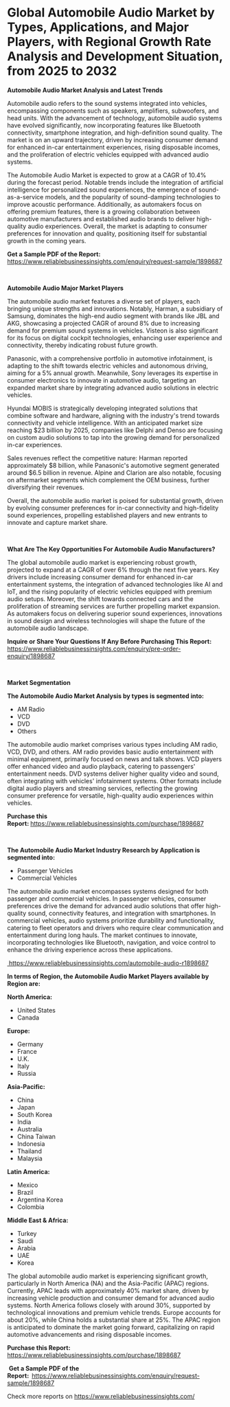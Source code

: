 <p><h1>Global Automobile Audio Market by Types, Applications, and Major Players, with Regional Growth Rate Analysis and Development Situation, from 2025 to 2032</h1></p><p><strong>Automobile Audio Market Analysis and Latest Trends</strong></p>
<p><p>Automobile audio refers to the sound systems integrated into vehicles, encompassing components such as speakers, amplifiers, subwoofers, and head units. With the advancement of technology, automobile audio systems have evolved significantly, now incorporating features like Bluetooth connectivity, smartphone integration, and high-definition sound quality. The market is on an upward trajectory, driven by increasing consumer demand for enhanced in-car entertainment experiences, rising disposable incomes, and the proliferation of electric vehicles equipped with advanced audio systems.</p><p>The Automobile Audio Market is expected to grow at a CAGR of 10.4% during the forecast period. Notable trends include the integration of artificial intelligence for personalized sound experiences, the emergence of sound-as-a-service models, and the popularity of sound-damping technologies to improve acoustic performance. Additionally, as automakers focus on offering premium features, there is a growing collaboration between automotive manufacturers and established audio brands to deliver high-quality audio experiences. Overall, the market is adapting to consumer preferences for innovation and quality, positioning itself for substantial growth in the coming years.</p></p>
<p><strong>Get a Sample PDF of the Report:&nbsp;</strong> <a href="https://www.reliablebusinessinsights.com/enquiry/request-sample/1898687?utm_campaign=2239&utm_medium=2&utm_source=Github&utm_content=ia&utm_term=30032025&utm_id=automobile-audio">https://www.reliablebusinessinsights.com/enquiry/request-sample/1898687</a></p>
<p>&nbsp;</p>
<p><strong>Automobile Audio Major Market Players</strong></p>
<p><p>The automobile audio market features a diverse set of players, each bringing unique strengths and innovations. Notably, Harman, a subsidiary of Samsung, dominates the high-end audio segment with brands like JBL and AKG, showcasing a projected CAGR of around 8% due to increasing demand for premium sound systems in vehicles. Visteon is also significant for its focus on digital cockpit technologies, enhancing user experience and connectivity, thereby indicating robust future growth.</p><p>Panasonic, with a comprehensive portfolio in automotive infotainment, is adapting to the shift towards electric vehicles and autonomous driving, aiming for a 5% annual growth. Meanwhile, Sony leverages its expertise in consumer electronics to innovate in automotive audio, targeting an expanded market share by integrating advanced audio solutions in electric vehicles.</p><p>Hyundai MOBIS is strategically developing integrated solutions that combine software and hardware, aligning with the industry's trend towards connectivity and vehicle intelligence. With an anticipated market size reaching $23 billion by 2025, companies like Delphi and Denso are focusing on custom audio solutions to tap into the growing demand for personalized in-car experiences.</p><p>Sales revenues reflect the competitive nature: Harman reported approximately $8 billion, while Panasonic's automotive segment generated around $6.5 billion in revenue. Alpine and Clarion are also notable, focusing on aftermarket segments which complement the OEM business, further diversifying their revenues.</p><p>Overall, the automobile audio market is poised for substantial growth, driven by evolving consumer preferences for in-car connectivity and high-fidelity sound experiences, propelling established players and new entrants to innovate and capture market share.</p></p>
<p>&nbsp;</p>
<p><strong>What Are The Key Opportunities For Automobile Audio Manufacturers?</strong></p>
<p><p>The global automobile audio market is experiencing robust growth, projected to expand at a CAGR of over 6% through the next five years. Key drivers include increasing consumer demand for enhanced in-car entertainment systems, the integration of advanced technologies like AI and IoT, and the rising popularity of electric vehicles equipped with premium audio setups. Moreover, the shift towards connected cars and the proliferation of streaming services are further propelling market expansion. As automakers focus on delivering superior sound experiences, innovations in sound design and wireless technologies will shape the future of the automobile audio landscape.</p></p>
<p><strong>Inquire or Share Your Questions If Any Before Purchasing This Report:</strong> <a href="https://www.reliablebusinessinsights.com/enquiry/pre-order-enquiry/1898687?utm_campaign=2239&utm_medium=2&utm_source=Github&utm_content=ia&utm_term=30032025&utm_id=automobile-audio">https://www.reliablebusinessinsights.com/enquiry/pre-order-enquiry/1898687</a></p>
<p>&nbsp;</p>
<p><strong>Market Segmentation</strong></p>
<p><strong>The Automobile Audio Market Analysis by types is segmented into:</strong></p>
<p><ul><li>AM Radio</li><li>VCD</li><li>DVD</li><li>Others</li></ul></p>
<p><p>The automobile audio market comprises various types including AM radio, VCD, DVD, and others. AM radio provides basic audio entertainment with minimal equipment, primarily focused on news and talk shows. VCD players offer enhanced video and audio playback, catering to passengers' entertainment needs. DVD systems deliver higher quality video and sound, often integrating with vehicles' infotainment systems. Other formats include digital audio players and streaming services, reflecting the growing consumer preference for versatile, high-quality audio experiences within vehicles.</p></p>
<p><strong>Purchase this Report:&nbsp;</strong><a href="https://www.reliablebusinessinsights.com/purchase/1898687?utm_campaign=2239&utm_medium=2&utm_source=Github&utm_content=ia&utm_term=30032025&utm_id=automobile-audio">https://www.reliablebusinessinsights.com/purchase/1898687</a></p>
<p>&nbsp;</p>
<p><strong>The Automobile Audio Market Industry Research by Application is segmented into:</strong></p>
<p><ul><li>Passenger Vehicles</li><li>Commercial Vehicles</li></ul></p>
<p><p>The automobile audio market encompasses systems designed for both passenger and commercial vehicles. In passenger vehicles, consumer preferences drive the demand for advanced audio solutions that offer high-quality sound, connectivity features, and integration with smartphones. In commercial vehicles, audio systems prioritize durability and functionality, catering to fleet operators and drivers who require clear communication and entertainment during long hauls. The market continues to innovate, incorporating technologies like Bluetooth, navigation, and voice control to enhance the driving experience across these applications.</p></p>
<p><a href="https://www.reliablebusinessinsights.com/automobile-audio-r1898687?utm_campaign=2239&utm_medium=2&utm_source=Github&utm_content=ia&utm_term=30032025&utm_id=automobile-audio">&nbsp;https://www.reliablebusinessinsights.com/automobile-audio-r1898687</a></p>
<p><strong>In terms of Region, the Automobile Audio Market Players available by Region are:</strong></p>
<p>
    <p> <strong> North America: </strong>
        <ul>
            <li>United States</li>
            <li>Canada</li>
        </ul>
        </p> 
    <p> <strong> Europe: </strong>
        <ul>
            <li>Germany</li>
            <li>France</li>
            <li>U.K.</li>
            <li>Italy</li>
            <li>Russia</li>
        </ul>
        </p> 
    <p> <strong> Asia-Pacific: </strong>
        <ul>
            <li>China</li>
            <li>Japan</li>
            <li>South Korea</li>
            <li>India</li>
            <li>Australia</li>
            <li>China Taiwan</li>
            <li>Indonesia</li>
            <li>Thailand</li>
            <li>Malaysia</li>
        </ul>
        </p> 
    <p> <strong> Latin America: </strong>
        <ul>
            <li>Mexico</li>
            <li>Brazil</li>
            <li>Argentina Korea</li>
            <li>Colombia</li>
        </ul>
        </p> 
    <p> <strong> Middle East & Africa: </strong>
        <ul>
            <li>Turkey</li>
            <li>Saudi</li>
            <li>Arabia</li>
            <li>UAE</li>
            <li>Korea</li>
        </ul>
    </p>
    </p>
<p><p>The global automobile audio market is experiencing significant growth, particularly in North America (NA) and the Asia-Pacific (APAC) regions. Currently, APAC leads with approximately 40% market share, driven by increasing vehicle production and consumer demand for advanced audio systems. North America follows closely with around 30%, supported by technological innovations and premium vehicle trends. Europe accounts for about 20%, while China holds a substantial share at 25%. The APAC region is anticipated to dominate the market going forward, capitalizing on rapid automotive advancements and rising disposable incomes.</p></p>
<p><strong>Purchase this Report: </strong><a href="https://www.reliablebusinessinsights.com/purchase/1898687?utm_campaign=2239&utm_medium=2&utm_source=Github&utm_content=ia&utm_term=30032025&utm_id=automobile-audio">https://www.reliablebusinessinsights.com/purchase/1898687</a></p>
<p>&nbsp;<strong>Get a Sample PDF of the Report:&nbsp;&nbsp;</strong><a href="https://www.reliablebusinessinsights.com/enquiry/request-sample/1898687?utm_campaign=2239&utm_medium=2&utm_source=Github&utm_content=ia&utm_term=30032025&utm_id=automobile-audio">https://www.reliablebusinessinsights.com/enquiry/request-sample/1898687</a></p>
<p><strong></strong></p>
<p>Check more reports on <a href="https://www.reliablebusinessinsights.com/?utm_campaign=2239&utm_medium=2&utm_source=Github&utm_content=ia&utm_term=30032025&utm_id=automobile-audio">https://www.reliablebusinessinsights.com/</a></p>